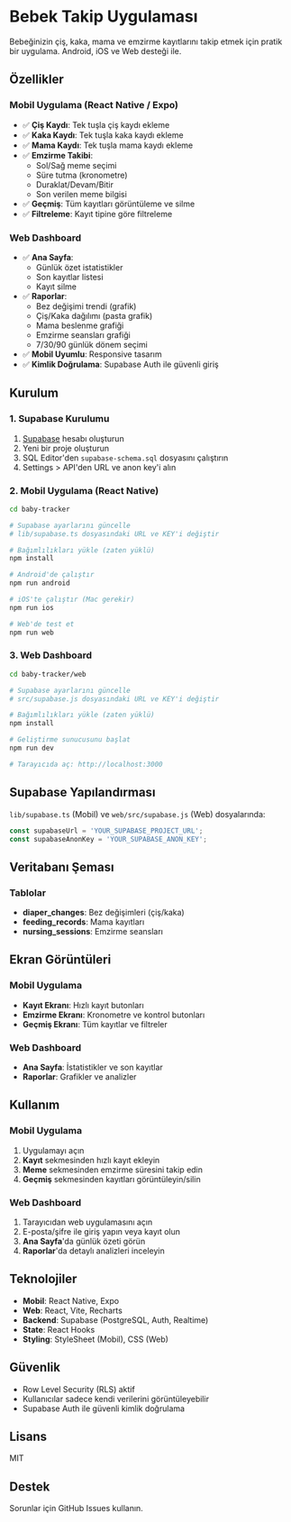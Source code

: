 # Bebek Takip Uygulaması

Bebeğinizin çiş, kaka, mama ve emzirme kayıtlarını takip etmek için pratik bir uygulama. Android, iOS ve Web desteği ile.

## Özellikler

### Mobil Uygulama (React Native / Expo)
- ✅ **Çiş Kaydı**: Tek tuşla çiş kaydı ekleme
- ✅ **Kaka Kaydı**: Tek tuşla kaka kaydı ekleme
- ✅ **Mama Kaydı**: Tek tuşla mama kaydı ekleme
- ✅ **Emzirme Takibi**:
  - Sol/Sağ meme seçimi
  - Süre tutma (kronometre)
  - Duraklat/Devam/Bitir
  - Son verilen meme bilgisi
- ✅ **Geçmiş**: Tüm kayıtları görüntüleme ve silme
- ✅ **Filtreleme**: Kayıt tipine göre filtreleme

### Web Dashboard
- ✅ **Ana Sayfa**:
  - Günlük özet istatistikler
  - Son kayıtlar listesi
  - Kayıt silme
- ✅ **Raporlar**:
  - Bez değişimi trendi (grafik)
  - Çiş/Kaka dağılımı (pasta grafik)
  - Mama beslenme grafiği
  - Emzirme seansları grafiği
  - 7/30/90 günlük dönem seçimi
- ✅ **Mobil Uyumlu**: Responsive tasarım
- ✅ **Kimlik Doğrulama**: Supabase Auth ile güvenli giriş

## Kurulum

### 1. Supabase Kurulumu

1. [Supabase](https://supabase.com) hesabı oluşturun
2. Yeni bir proje oluşturun
3. SQL Editor'den `supabase-schema.sql` dosyasını çalıştırın
4. Settings > API'den URL ve anon key'i alın

### 2. Mobil Uygulama (React Native)

```bash
cd baby-tracker

# Supabase ayarlarını güncelle
# lib/supabase.ts dosyasındaki URL ve KEY'i değiştir

# Bağımlılıkları yükle (zaten yüklü)
npm install

# Android'de çalıştır
npm run android

# iOS'te çalıştır (Mac gerekir)
npm run ios

# Web'de test et
npm run web
```

### 3. Web Dashboard

```bash
cd baby-tracker/web

# Supabase ayarlarını güncelle
# src/supabase.js dosyasındaki URL ve KEY'i değiştir

# Bağımlılıkları yükle (zaten yüklü)
npm install

# Geliştirme sunucusunu başlat
npm run dev

# Tarayıcıda aç: http://localhost:3000
```

## Supabase Yapılandırması

`lib/supabase.ts` (Mobil) ve `web/src/supabase.js` (Web) dosyalarında:

```javascript
const supabaseUrl = 'YOUR_SUPABASE_PROJECT_URL';
const supabaseAnonKey = 'YOUR_SUPABASE_ANON_KEY';
```

## Veritabanı Şeması

### Tablolar
- **diaper_changes**: Bez değişimleri (çiş/kaka)
- **feeding_records**: Mama kayıtları
- **nursing_sessions**: Emzirme seansları

## Ekran Görüntüleri

### Mobil Uygulama
- **Kayıt Ekranı**: Hızlı kayıt butonları
- **Emzirme Ekranı**: Kronometre ve kontrol butonları
- **Geçmiş Ekranı**: Tüm kayıtlar ve filtreler

### Web Dashboard
- **Ana Sayfa**: İstatistikler ve son kayıtlar
- **Raporlar**: Grafikler ve analizler

## Kullanım

### Mobil Uygulama
1. Uygulamayı açın
2. **Kayıt** sekmesinden hızlı kayıt ekleyin
3. **Meme** sekmesinden emzirme süresini takip edin
4. **Geçmiş** sekmesinden kayıtları görüntüleyin/silin

### Web Dashboard
1. Tarayıcıdan web uygulamasını açın
2. E-posta/şifre ile giriş yapın veya kayıt olun
3. **Ana Sayfa**'da günlük özeti görün
4. **Raporlar**'da detaylı analizleri inceleyin

## Teknolojiler

- **Mobil**: React Native, Expo
- **Web**: React, Vite, Recharts
- **Backend**: Supabase (PostgreSQL, Auth, Realtime)
- **State**: React Hooks
- **Styling**: StyleSheet (Mobil), CSS (Web)

## Güvenlik

- Row Level Security (RLS) aktif
- Kullanıcılar sadece kendi verilerini görüntüleyebilir
- Supabase Auth ile güvenli kimlik doğrulama

## Lisans

MIT

## Destek

Sorunlar için GitHub Issues kullanın.
